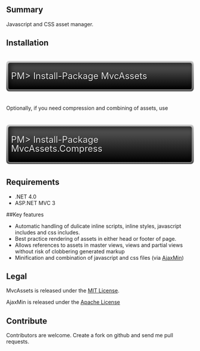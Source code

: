## Summary
Javascript and CSS asset manager.

## Installation

<div style="background:#d6d6d6;border:0px solid #fff;padding:4px;margin: 36px 0;filter:progid:DXImageTransform.Microsoft.Gradient(GradientType=0, startColorstr='#d6d6d6',  endColorstr='#505050');background: -webkit-gradient(linear, 0 0, 0 100%, from(#d6d6d6), to(#505050));background: -moz-linear-gradient(top, #d6d6d6, #505050);border-radius: 8px;-webkit-border-radius: 8px;-moz-border-radius: 8px;">
<div style="background:#000;border:1px solid #c4c4c4;text-shadow: 1px 1px 1px rgba(0, 0, 0 ,1.0);filter:progid:DXImageTransform.Microsoft.Gradient(GradientType=0, startColorstr='#5e5e5e',  endColorstr='#000');background: -webkit-gradient(linear, 0 0, 0 100%, from(#5e5e5e), to(#000));background: -moz-linear-gradient(top, #5e5e5e, #000);box-shadow: inset 6px 6px 14px rgba(0, 0, 0, 0.6), 1px 1px 4px rgba(102, 102, 102, 1.0);-webkit-box-shadow: inset 6px 6px 14px rgba(0, 0, 0, 0.6), 1px 1px 4px rgba(102, 102, 102, 1.0); -moz-box-shadow: inset 6px 6px 14px rgba(0, 0, 0, 0.6), 1px 1px 4px rgba(102, 102, 102, 1.0);border-radius: 6px;-webkit-border-radius: 6px;-moz-border-radius: 6px;">
  <p style="color:#e2e2e2;font-size:24px;line-height:24px;margin:24px 8px;">
		PM&gt; Install-Package MvcAssets
	</p>
</div>
</div>

Optionally, if you need compression and combining of assets, use

<div style="background:#d6d6d6;border:0px solid #fff;padding:4px;margin: 36px 0;filter:progid:DXImageTransform.Microsoft.Gradient(GradientType=0, startColorstr='#d6d6d6',  endColorstr='#505050');background: -webkit-gradient(linear, 0 0, 0 100%, from(#d6d6d6), to(#505050));background: -moz-linear-gradient(top, #d6d6d6, #505050);border-radius: 8px;-webkit-border-radius: 8px;-moz-border-radius: 8px;">
<div style="background:#000;border:1px solid #c4c4c4;text-shadow: 1px 1px 1px rgba(0, 0, 0 ,1.0);filter:progid:DXImageTransform.Microsoft.Gradient(GradientType=0, startColorstr='#5e5e5e',  endColorstr='#000');background: -webkit-gradient(linear, 0 0, 0 100%, from(#5e5e5e), to(#000));background: -moz-linear-gradient(top, #5e5e5e, #000);box-shadow: inset 6px 6px 14px rgba(0, 0, 0, 0.6), 1px 1px 4px rgba(102, 102, 102, 1.0);-webkit-box-shadow: inset 6px 6px 14px rgba(0, 0, 0, 0.6), 1px 1px 4px rgba(102, 102, 102, 1.0); -moz-box-shadow: inset 6px 6px 14px rgba(0, 0, 0, 0.6), 1px 1px 4px rgba(102, 102, 102, 1.0);border-radius: 6px;-webkit-border-radius: 6px;-moz-border-radius: 6px;">
	<p style="color:#e2e2e2;font-size:24px;line-height:24px;margin:24px 8px;">
		PM&gt; Install-Package MvcAssets.Compress
	</p>
</div>
</div>

## Requirements

* .NET 4.0
* ASP.NET MVC 3

##Key features

* Automatic handling of dulicate inline scripts, inline styles, javascript includes and css includes.
* Best practice rendering of assets in either head or footer of page.
* Allows references to assets in master views, views and partial views without risk of clobbering generated markup
* Minification and combination of javascript and css files (via [AjaxMin](http://http://ajaxmin.codeplex.com))

## Legal

MvcAssets is released under the [MIT License](http://www.opensource.org/licenses/mit-license.php).

AjaxMin is released under the [Apache License](http://ajaxmin.codeplex.com/license)

## Contribute

Contributors are welcome. Create a fork on github and send me pull requests.
